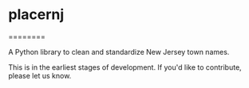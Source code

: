 # placernj
========

A Python library to clean and standardize New Jersey town names.

This is in the earliest stages of development. If you'd like to contribute, please let us know.


